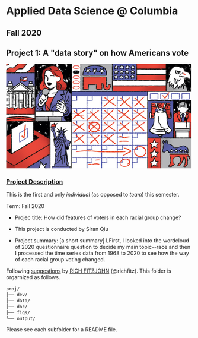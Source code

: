 # Applied Data Science @ Columbia
## Fall 2020
## Project 1: A "data story" on how Americans vote

<img src="figs/title1.jpeg" width="500">

### [Project Description](doc/)
This is the first and only *individual* (as opposed to *team*) this semester. 

Term: Fall 2020

+ Projec title: How did features of voters in each racial group change?
+ This project is conducted by Siran Qiu

+ Project summary: [a short summary] LFirst, I looked into the wordcloud of 2020 questionnaire question to decide my main topic--race and then I processed the time series data from 1968 to 2020 to see how the way of each racial group voting changed.

Following [suggestions](http://nicercode.github.io/blog/2013-04-05-projects/) by [RICH FITZJOHN](http://nicercode.github.io/about/#Team) (@richfitz). This folder is orgarnized as follows.

```
proj/
├── dev/
├── data/
├── doc/
├── figs/
└── output/
```

Please see each subfolder for a README file.
